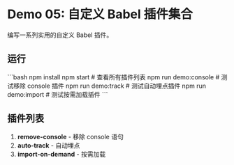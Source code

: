 # Demo 05: 自定义 Babel 插件集合

编写一系列实用的自定义 Babel 插件。

## 运行

\`\`\`bash
npm install
npm start                # 查看所有插件列表
npm run demo:console     # 测试移除 console 插件
npm run demo:track       # 测试自动埋点插件
npm run demo:import      # 测试按需加载插件
\`\`\`

## 插件列表

1. **remove-console** - 移除 console 语句
2. **auto-track** - 自动埋点
3. **import-on-demand** - 按需加载
